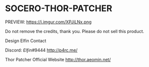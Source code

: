# SOCERO-THOR-PATCHER
PREVIEW: https://i.imgur.com/XPJiLNx.png

Do not remove the credits, thank you.
Please do not sell this product.

Design Elfin
Contact

Discord: £lƒin#9444
http://p4rc.me/

Thor Patcher Official Website
http://thor.aeomin.net/
